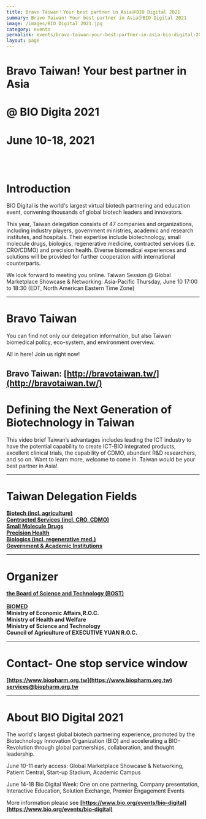 ```yaml
---
title: Bravo Taiwan！Your best partner in Asia＠BIO Digital 2021
summary: Bravo Taiwan! Your best partner in Asia＠BIO Digital 2021
image: /images/BIO Digital 2021.jpg
category: events
permalink: events/bravo-taiwan-your-best-partner-in-asia-bio-digital-2021/
layout: page
---
```


# Bravo Taiwan! Your best partner in Asia
# @ BIO Digita 2021
# June 10-18, 2021
<br/>
<br/>


# **Introduction**
BIO Digital is the world's largest virtual biotech partnering and education event, convening thousands of global biotech leaders and innovators. 

This year, Taiwan delegation consists of 47 companies and organizations, including industry players, government ministries, academic and research institutes, and hospitals. Their expertise include biotechnology, small molecule drugs, biologics, regenerative medicine, contracted services (i.e. CRO/CDMO) and precision health. Diverse biomedical experiences and solutions will be provided for further cooperation with international counterparts.

We look forward to meeting you online. 
Taiwan Session @ Global Marketplace Showcase & Networking: Asia-Pacific
Thursday, June 10 17:00 to 18:30 (EDT, North American Eastern Time Zone)

---

# **Bravo Taiwan**
You can find not only our delegation information, but also Taiwan biomedical policy, eco-system, and environment overview. 

All in here! Join us right now!

**Bravo Taiwan:** [http://bravotaiwan.tw/](http://bravotaiwan.tw/)
---

# **Defining the Next Generation of Biotechnology in Taiwan**
This video brief Taiwan’s advantages includes leading the ICT industry to have the potential capability to create ICT-BIO integrated products, excellent clinical trials, the capability of CDMO, abundant R&D researchers, and so on. Want to learn more, welcome to come in. 
Taiwan would be your best partner in Asia!

---

# **Taiwan Delegation Fields**
**[Biotech (incl. agriculture)](http://bravotaiwan.tw/)**
<br/>
**[Contracted Services (incl. CRO, CDMO)](http://bravotaiwan.tw/)**
<br/>
**[Small Molecule Drugs](http://bravotaiwan.tw/)**
<br/>
**[Precision Health](http://bravotaiwan.tw/)**
<br/>
**[Biologics (incl. regenerative med.)](http://bravotaiwan.tw/)**
<br/>
**[Government & Academic Institutions](http://bravotaiwan.tw/)**

---

# **Organizer**
**[the Board of Science and Technology (BOST)](https://bost.ey.gov.tw/)**   
<br/>
**[BIOMED](https://bio.taiwan.gov.tw/index.html)**
<br/>
**Ministry of Economic Affairs,R.O.C.**
<br/>
**Ministry of Health and Welfare**
<br/>
**Ministry of Science and Technology**
<br/>
**Council of Agriculture of EXECUTIVE YUAN R.O.C.**

---

# **Contact- One stop service window**

**[https://www.biopharm.org.tw](https://www.biopharm.org.tw)** 
<br/>
**services@biopharm.org.tw** 

---

# **About BIO Digital 2021**
The world's largest global biotech partnering experience, promoted by the Biotechnology Innovation Organization (BIO) and accelerating a BIO-Revolution through global partnerships, collaboration, and thought leadership.

June 10-11 early access: 
Global Marketplace Showcase & Networking, Patient Central, Start-up Stadium, Academic Campus

June 14-18 Bio Digital Week: 
One on one partnering, Company presentation, Interactive Education, Solution Exchange, Premier Engagement Events 

More information please see **[https://www.bio.org/events/bio-digital](https://www.bio.org/events/bio-digital)**


